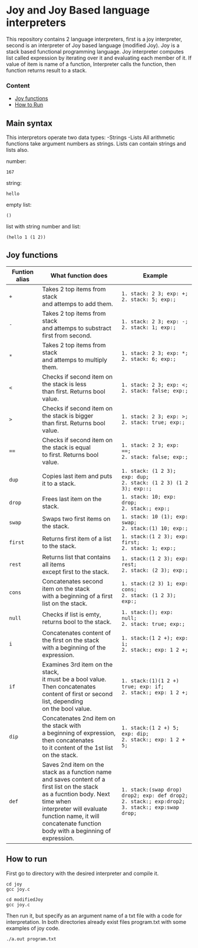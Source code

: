 # Joy and Joy Based language interpreters
This repository contains 2 language interpreters, first is a joy interpreter, second is an interpreter of Joy based language (modified Joy). 
Joy is a stack based functional programming language. Joy interpreter computes list called expression by iterating over it and evaluating each member of it.
If value of item is name of a function, Interpreter calls the function, then function returns result to a stack.
### Content
- [ Joy functions ](#joyf)
- [How to Run](#howtorun)
## Main syntax
This interpretors operate two data types:
-Strings
-Lists
All arithmetic functions take argument numbers as strings. Lists can contain strings and lists also.

number:
```
167
```
string:
```
hello
```
empty list:
```
()
```
list with string number and list:
```
(hello 1 (1 2))
```
<a name="joyf"></a>
## Joy functions

Funtion alias | What function does | Example
--- | --- | ---
 `+`| Takes 2 top items from stack <br>and attemps to add them. | `1. stack: 2 3; exp: +;`<br>`2. stack: 5; exp:;`
 `-`| Takes 2 top items from stack <br>and attemps to substract first from second. |`1. stack: 2 3; exp: -;`<br>`2. stack: 1; exp:;`
  `*`|Takes 2 top items from stack <br>and attemps to multiply them.|`1. stack: 2 3; exp: *;`<br>`2. stack: 6; exp:;`
  `<`|Checks if second item on the stack is less <br>than first. Returns bool value.|`1. stack: 2 3; exp: <;`<br>`2. stack: false; exp:;`
  `>`|Checks if second item on the stack is bigger <br>than first. Returns bool value.|`1. stack: 2 3; exp: >;`<br>`2. stack: true; exp:;`
  `==`|Checks if second item on the stack is equal <br>to first. Returns bool value.|`1. stack: 2 3; exp: ==;`<br>`2. stack: false; exp:;`
  `dup`|Copies last item and puts it to a stack.|`1. stack: (1 2 3); exp: dup;`<br>`2. stack: (1 2 3) (1 2 3); exp::;`
  `drop`|Frees last item on the stack.|`1. stack: 10; exp: drop;`<br>`2. stack:; exp:;`
  `swap`|Swaps two first items on the stack.|`1. stack: 10 (1); exp: swap;`<br>`2. stack:(1) 10; exp:;`
  `first`|Returns first item of a list to the stack.|`1. stack:(1 2 3); exp: first;`<br>`2. stack: 1; exp:;`
  `rest`|Returns list that contains all items<br>except first to the stack.|`1. stack:(1 2 3); exp: rest;`<br>`2. stack: (2 3); exp:;`
  `cons`|Concatenates second item on the stack<br> with a beginning of a first list on the stack.|`1. stack:(2 3) 1; exp: cons;`<br>`2. stack: (1 2 3); exp:;`
  `null`|Checks if list is emty, returns bool to the stack.|`1. stack:(); exp: null;`<br>`2. stack: true; exp:;`
  `i`|Concatenates content of the first on the stack<br> with a beginning of the expression.|`1. stack:(1 2 +); exp: i;`<br>`2. stack:; exp: 1 2 +;`
  `if`|Examines 3rd item on the stack,<br> it must be a bool value. Then concatenates <br>content of first or second list, depending<br> on the bool value. |`1. stack:(1)(1 2 +) true; exp: if;`<br>`2. stack:; exp: 1 2 +;`
  `dip`|Concatenates 2nd item on the stack with<br> a beginning of expression, then concatenates<br>to it content of the 1st list on the stack.|`1. stack:(1 2 +) 5; exp: dip;`<br>`2. stack:; exp: 1 2 + 5;`
  `def`|Saves 2nd item on the stack as a function name<br> and saves content of a first list on the stack<br>as a fucntion body. Next time when<br> interpreter will evaluate function name, it will<br> concatenate function body with a beginning of<br>expression.|`1. stack:(swap drop) drop2; exp: def drop2;`<br>`2. stack:; exp:drop2;`<br>`3. stack:; exp:swap drop;`
<a name="howtorun"></a>  
## How to run  
  First go to directory with the desired interpreter and compile it.
  ```
  cd joy
  gcc joy.c
  ```
  ```
  cd modifiedJoy
  gcc joy.c
  ```
  Then run it, but specify as an argument name of a txt file with a code for interpretation. In both directories already exist files program.txt with some examples of joy code.
  ```
  ./a.out program.txt
  ```
